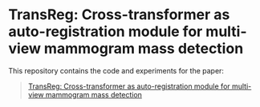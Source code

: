 # TransReg: Cross-transformer as auto-registration module for multi-view mammogram mass detection

This repository contains the code and experiments for the paper: 
> [TransReg: Cross-transformer as auto-registration module for multi-view mammogram mass detection ](https://arxiv.org/abs/2311.05192)

